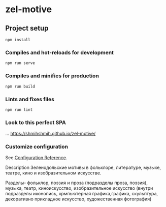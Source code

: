 # zel-motive

## Project setup
```
npm install
```

### Compiles and hot-reloads for development
```
npm run serve
```

### Compiles and minifies for production
```
npm run build
```

### Lints and fixes files
```
npm run lint
```

### Look to this perfect SPA 
...
https://shmihshmih.github.io/zel-motive/

### Customize configuration
See [Configuration Reference](https://cli.vuejs.org/config/).


Description
Зеленодольские мотивы в фольклоре, 
литературе, 
музыке, 
театре, 
кино и 
изобразительном искусстве.

Разделы- 
фольклор, 
поэзия и проза (подразделы проза, поэзия), 
музыка, 
театр, 
киноискусство, 
изобразительное искусство (внутри подразделы иконопись, крмпьютерная графика,графика,  скульптура, декоративно прикладное искусство, художественная фотография)

